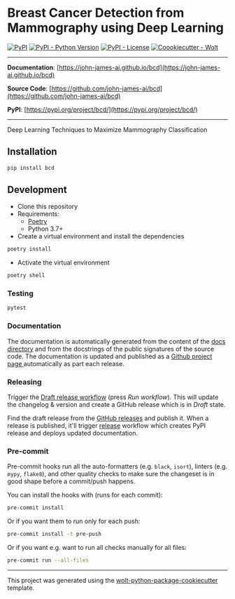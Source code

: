 # Breast Cancer Detection from Mammography using Deep Learning

[![PyPI](https://img.shields.io/pypi/v/bcd?style=flat-square)](https://pypi.python.org/pypi/bcd/)
[![PyPI - Python Version](https://img.shields.io/pypi/pyversions/bcd?style=flat-square)](https://pypi.python.org/pypi/bcd/)
[![PyPI - License](https://img.shields.io/pypi/l/bcd?style=flat-square)](https://pypi.python.org/pypi/bcd/)
[![Coookiecutter - Wolt](https://img.shields.io/badge/cookiecutter-Wolt-00c2e8?style=flat-square&logo=cookiecutter&logoColor=D4AA00&link=https://github.com/woltapp/wolt-python-package-cookiecutter)](https://github.com/woltapp/wolt-python-package-cookiecutter)


---

**Documentation**: [https://john-james-ai.github.io/bcd](https://john-james-ai.github.io/bcd)

**Source Code**: [https://github.com/john-james-ai/bcd](https://github.com/john-james-ai/bcd)

**PyPI**: [https://pypi.org/project/bcd/](https://pypi.org/project/bcd/)

---

Deep Learning Techniques to Maximize Mammography Classification

## Installation

```sh
pip install bcd
```

## Development

* Clone this repository
* Requirements:
  * [Poetry](https://python-poetry.org/)
  * Python 3.7+
* Create a virtual environment and install the dependencies

```sh
poetry install
```

* Activate the virtual environment

```sh
poetry shell
```

### Testing

```sh
pytest
```

### Documentation

The documentation is automatically generated from the content of the [docs directory](./docs) and from the docstrings
 of the public signatures of the source code. The documentation is updated and published as a [Github project page
 ](https://pages.github.com/) automatically as part each release.

### Releasing

Trigger the [Draft release workflow](https://github.com/john-james-ai/bcd/actions/workflows/draft_release.yml)
(press _Run workflow_). This will update the changelog & version and create a GitHub release which is in _Draft_ state.

Find the draft release from the
[GitHub releases](https://github.com/john-james-ai/bcd/releases) and publish it. When
 a release is published, it'll trigger [release](https://github.com/john-james-ai/bcd/blob/master/.github/workflows/release.yml) workflow which creates PyPI
 release and deploys updated documentation.

### Pre-commit

Pre-commit hooks run all the auto-formatters (e.g. `black`, `isort`), linters (e.g. `mypy`, `flake8`), and other quality
 checks to make sure the changeset is in good shape before a commit/push happens.

You can install the hooks with (runs for each commit):

```sh
pre-commit install
```

Or if you want them to run only for each push:

```sh
pre-commit install -t pre-push
```

Or if you want e.g. want to run all checks manually for all files:

```sh
pre-commit run --all-files
```

---

This project was generated using the [wolt-python-package-cookiecutter](https://github.com/woltapp/wolt-python-package-cookiecutter) template.
